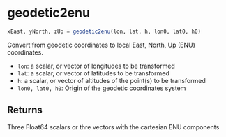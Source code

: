 # geodetic2enu

```julia
xEast, yNorth, zUp = geodetic2enu(lon, lat, h, lon0, lat0, h0)
```

Convert from geodetic coordinates to local East, North, Up (ENU) coordinates.

- `lon`: a scalar, or vector of longitudes to be transformed
- `lat`:  a scalar, or vector of latitudes to be transformed
- `h`:  a scalar, or vector of altitudes of the point(s) to be transformed
- `lon0, lat0, h0`: Origin of the geodetic coordinates system

Returns
-------

Three Float64 scalars or thre vectors with the cartesian ENU components
